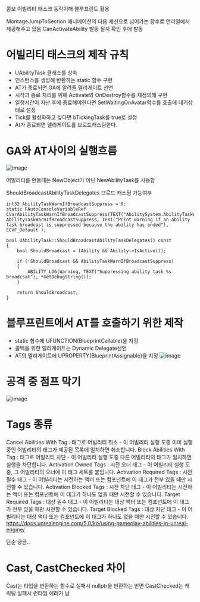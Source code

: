 콤보
어빌리티 태스크 동작이해
블루프린트 활용

MontageJumpToSection 애니메이션의 다음 세션으로 넘어가는 함수로 언리얼에서 제공해주고 있음
CanActivateAbility 발동 될지 확인 후에 발동

# 어빌리티 태스크의 제작 규칙
* UAbilityTask 클래스를 상속
* 인스턴스를 생성해 반환하는 static 함수 구현
* AT가 종료되면 GA에 알려줄 델리게이트 선언
* 시작과 종료 처리를 위해 Activate와 OnDestroy함수를 재정의해 구현
* 일정시간이 지난 후에 종료해야한다면 SetWaitingOnAvatar함수를 호출에 대기상태로 설정
* Tick를 활성화하고 싶다면 bTickingTask를 true로 설정
* At가 종료되면 델리게이트를 브로드캐스팅한다.

# GA와 AT사이의 실행흐름
![image](https://github.com/m-mang2/unrealability/assets/135841268/df641225-f351-48ad-bae3-9d736922a27f)

어빌리티를 만들때는
NewObject가 아닌 NewAbilityTask를 사용함

ShouldBroadcastAbilityTaskDelegates 브로드 캐스딩 가능여부
```
int32 AbilityTaskWarnIfBroadcastSuppress = 0;
static FAutoConsoleVariableRef CVarAbilityTaskWarnIfBroadcastSuppress(TEXT("AbilitySystem.AbilityTaskWarnIfBroadcastSuppress"), AbilityTaskWarnIfBroadcastSuppress, TEXT("Print warning if an ability task broadcast is suppressed because the ability has ended"), ECVF_Default );

bool UAbilityTask::ShouldBroadcastAbilityTaskDelegates() const
{
	bool ShouldBroadcast = (Ability && Ability->IsActive());

	if (!ShouldBroadcast && AbilityTaskWarnIfBroadcastSuppress)
	{
		ABILITY_LOG(Warning, TEXT("Suppressing ability task %s broadcsat"), *GetDebugString());
	}

	return ShouldBroadcast;
}
```

# 블루프린트에서 AT를 호출하기 위한 제작
* static 함수에 UFUNCTION(BlueprintCallable)을 지정
* 콜백을 위한 델리게이트는 Dynamic Delegate선언
* AT의 델리게이트에 UPROPERTY(BlueprintAssignable)을 지정
![image](https://github.com/m-mang2/unrealability/assets/135841268/20b1fad8-2702-40e4-8b10-fb31415043f9)


# 공격 중 점프 막기
![image](https://github.com/m-mang2/unrealability/assets/135841268/bb2714d9-0555-498b-ab0e-c67937f04736)

# Tags 종류
Cancel Abilities With Tag : 태그로 어빌리티 취소 - 이 어빌리티 실행 도중 이미 실행 중인 어빌리티의 태그가 제공된 목록에 일치하면 취소합니다.
Block Abilities With Tag : 태그로 어빌리티 차단 - 이 어빌리티 실행 도중 다른 어빌리티의 태그가 일치하면 실행을 차단합니다.
Activation Owned Tags : 시전 오너 태그 - 이 어빌리티 실행 도중, 그 어빌리티의 오너에 이 태그 세트를 붙입니다.
Activation Required Tags : 시전 필수 태그 - 이 어빌리티는 시전하는 액터 또는 컴포넌트에 이 태그가 전부 있을 때만 시전할 수 있습니다.
Activation Blocked Tags : 시전 차단 태그 - 이 어빌리티는 시전하는 액터 또는 컴포넌트에 이 태그가 하나도 없을 때만 시전할 수 있습니다.
Target Required Tags : 대상 필수 태그 - 이 어빌리티는 대상 액터 또는 컴포넌트에 이 태그가 전부 있을 때만 시전할 수 있습니다.
Target Blocked Tags : 대상 차단 태그 - 이 어빌리티는 대상 액터 또는 컴포넌트에 이 태그가 하나도 없을 때만 시전할 수 있습니다.
https://docs.unrealengine.com/5.0/ko/using-gameplay-abilities-in-unreal-engine/


단순 궁금..
# Cast, CastChecked 차이
Cast는 타입을 변환하는 함수로 실패시 nullptr을 반환하는 반면 CastChecked는 캐릭팅 실패시 런타임 에러가 남


